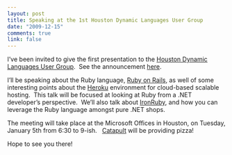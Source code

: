 ```yaml
--- 
layout: post
title: Speaking at the 1st Houston Dynamic Languages User Group
date: "2009-12-15"
comments: true
link: false
---
```

<p>I’ve been invited to give the first presentation to the <a href="http://hdlug.groups.live.com/" target="_blank">Houston Dynamic Languages User Group</a>.&#160; See the announcement <a href="http://wizardsofsmart.net/news/january-houston-dynamic-languages-user-group/" target="_blank">here</a>.</p>  <p>I’ll be speaking about the Ruby language, <a href="http://rubyonrails.org" target="_blank">Ruby on Rails</a>, as well of some interesting points about the <a href="http://heroku.com" target="_blank">Heroku</a> environment for cloud-based scalable hosting.&#160; This talk will be focused at looking at Ruby from a .NET developer’s perspective.&#160; We’ll also talk about <a href="http://ironruby.net/" target="_blank">IronRuby</a>, and how you can leverage the Ruby language amongst pure .NET shops.</p>  <p>The meeting will take place at the Microsoft Offices in Houston, on Tuesday, January 5th from 6:30 to 9-ish.&#160;&#160; <a href="http://www.catapultsystems.com" target="_blank">Catapult</a> will be providing pizza!</p>  <p>Hope to see you there!</p>
